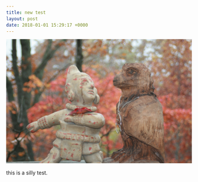 ```yaml
---
title: new test
layout: post
date: 2018-01-01 15:29:17 +0000
---
```

![](/uploads/2018/01/01/IMG_2347.JPG)

this is a silly test.